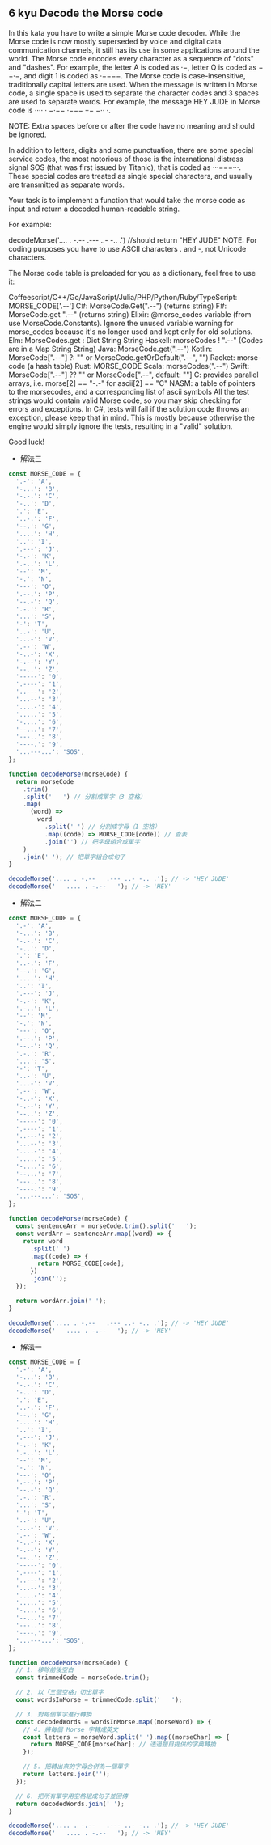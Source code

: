 ## 6 kyu Decode the Morse code

In this kata you have to write a simple Morse code decoder. While the Morse code is now mostly superseded by voice and digital data communication channels, it still has its use in some applications around the world.
The Morse code encodes every character as a sequence of "dots" and "dashes". For example, the letter A is coded as ·−, letter Q is coded as −−·−, and digit 1 is coded as ·−−−−. The Morse code is case-insensitive, traditionally capital letters are used. When the message is written in Morse code, a single space is used to separate the character codes and 3 spaces are used to separate words. For example, the message HEY JUDE in Morse code is ···· · −·−− ·−−− ··− −·· ·.

NOTE: Extra spaces before or after the code have no meaning and should be ignored.

In addition to letters, digits and some punctuation, there are some special service codes, the most notorious of those is the international distress signal SOS (that was first issued by Titanic), that is coded as ···−−−···. These special codes are treated as single special characters, and usually are transmitted as separate words.

Your task is to implement a function that would take the morse code as input and return a decoded human-readable string.

For example:

decodeMorse('.... . -.-- .--- ..- -.. .')
//should return "HEY JUDE"
NOTE: For coding purposes you have to use ASCII characters . and -, not Unicode characters.

The Morse code table is preloaded for you as a dictionary, feel free to use it:

Coffeescript/C++/Go/JavaScript/Julia/PHP/Python/Ruby/TypeScript: MORSE_CODE['.--']
C#: MorseCode.Get(".--") (returns string)
F#: MorseCode.get ".--" (returns string)
Elixir: @morse_codes variable (from use MorseCode.Constants). Ignore the unused variable warning for morse_codes because it's no longer used and kept only for old solutions.
Elm: MorseCodes.get : Dict String String
Haskell: morseCodes ! ".--" (Codes are in a Map String String)
Java: MorseCode.get(".--")
Kotlin: MorseCode[".--"] ?: "" or MorseCode.getOrDefault(".--", "")
Racket: morse-code (a hash table)
Rust: MORSE_CODE
Scala: morseCodes(".--")
Swift: MorseCode[".--"] ?? "" or MorseCode[".--", default: ""]
C: provides parallel arrays, i.e. morse[2] == "-.-" for ascii[2] == "C"
NASM: a table of pointers to the morsecodes, and a corresponding list of ascii symbols
All the test strings would contain valid Morse code, so you may skip checking for errors and exceptions. In C#, tests will fail if the solution code throws an exception, please keep that in mind. This is mostly because otherwise the engine would simply ignore the tests, resulting in a "valid" solution.

Good luck!

- 解法三

```js
const MORSE_CODE = {
  '.-': 'A',
  '-...': 'B',
  '-.-.': 'C',
  '-..': 'D',
  '.': 'E',
  '..-.': 'F',
  '--.': 'G',
  '....': 'H',
  '..': 'I',
  '.---': 'J',
  '-.-': 'K',
  '.-..': 'L',
  '--': 'M',
  '-.': 'N',
  '---': 'O',
  '.--.': 'P',
  '--.-': 'Q',
  '.-.': 'R',
  '...': 'S',
  '-': 'T',
  '..-': 'U',
  '...-': 'V',
  '.--': 'W',
  '-..-': 'X',
  '-.--': 'Y',
  '--..': 'Z',
  '-----': '0',
  '.----': '1',
  '..---': '2',
  '...--': '3',
  '....-': '4',
  '.....': '5',
  '-....': '6',
  '--...': '7',
  '---..': '8',
  '----.': '9',
  '...---...': 'SOS',
};

function decodeMorse(morseCode) {
  return morseCode
    .trim()
    .split('   ') // 分割成單字（3 空格）
    .map(
      (word) =>
        word
          .split(' ') // 分割成字母（1 空格）
          .map((code) => MORSE_CODE[code]) // 查表
          .join('') // 把字母組合成單字
    )
    .join(' '); // 把單字組合成句子
}

decodeMorse('.... . -.--   .--- ..- -.. .'); // -> 'HEY JUDE'
decodeMorse('   .... . -.--   '); // -> 'HEY'
```

- 解法二

```js
const MORSE_CODE = {
  '.-': 'A',
  '-...': 'B',
  '-.-.': 'C',
  '-..': 'D',
  '.': 'E',
  '..-.': 'F',
  '--.': 'G',
  '....': 'H',
  '..': 'I',
  '.---': 'J',
  '-.-': 'K',
  '.-..': 'L',
  '--': 'M',
  '-.': 'N',
  '---': 'O',
  '.--.': 'P',
  '--.-': 'Q',
  '.-.': 'R',
  '...': 'S',
  '-': 'T',
  '..-': 'U',
  '...-': 'V',
  '.--': 'W',
  '-..-': 'X',
  '-.--': 'Y',
  '--..': 'Z',
  '-----': '0',
  '.----': '1',
  '..---': '2',
  '...--': '3',
  '....-': '4',
  '.....': '5',
  '-....': '6',
  '--...': '7',
  '---..': '8',
  '----.': '9',
  '...---...': 'SOS',
};

function decodeMorse(morseCode) {
  const sentenceArr = morseCode.trim().split('   ');
  const wordArr = sentenceArr.map((word) => {
    return word
      .split(' ')
      .map((code) => {
        return MORSE_CODE[code];
      })
      .join('');
  });

  return wordArr.join(' ');
}

decodeMorse('.... . -.--   .--- ..- -.. .'); // -> 'HEY JUDE'
decodeMorse('   .... . -.--   '); // -> 'HEY'
```

- 解法一

```js
const MORSE_CODE = {
  '.-': 'A',
  '-...': 'B',
  '-.-.': 'C',
  '-..': 'D',
  '.': 'E',
  '..-.': 'F',
  '--.': 'G',
  '....': 'H',
  '..': 'I',
  '.---': 'J',
  '-.-': 'K',
  '.-..': 'L',
  '--': 'M',
  '-.': 'N',
  '---': 'O',
  '.--.': 'P',
  '--.-': 'Q',
  '.-.': 'R',
  '...': 'S',
  '-': 'T',
  '..-': 'U',
  '...-': 'V',
  '.--': 'W',
  '-..-': 'X',
  '-.--': 'Y',
  '--..': 'Z',
  '-----': '0',
  '.----': '1',
  '..---': '2',
  '...--': '3',
  '....-': '4',
  '.....': '5',
  '-....': '6',
  '--...': '7',
  '---..': '8',
  '----.': '9',
  '...---...': 'SOS',
};

function decodeMorse(morseCode) {
  // 1. 移除前後空白
  const trimmedCode = morseCode.trim();

  // 2. 以「三個空格」切出單字
  const wordsInMorse = trimmedCode.split('   ');

  // 3. 對每個單字進行轉換
  const decodedWords = wordsInMorse.map((morseWord) => {
    // 4. 將每個 Morse 字轉成英文
    const letters = morseWord.split(' ').map((morseChar) => {
      return MORSE_CODE[morseChar]; // 透過題目提供的字典轉換
    });

    // 5. 把轉出來的字母合併為一個單字
    return letters.join('');
  });

  // 6. 把所有單字用空格組成句子並回傳
  return decodedWords.join(' ');
}

decodeMorse('.... . -.--   .--- ..- -.. .'); // -> 'HEY JUDE'
decodeMorse('   .... . -.--   '); // -> 'HEY'
```
